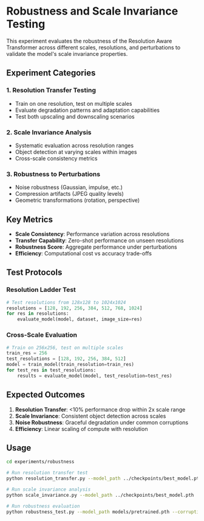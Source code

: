 # Robustness and Scale Invariance Testing

This experiment evaluates the robustness of the Resolution Aware Transformer across different scales, resolutions, and perturbations to validate the model's scale invariance properties.

## Experiment Categories

### 1. Resolution Transfer Testing
- Train on one resolution, test on multiple scales
- Evaluate degradation patterns and adaptation capabilities
- Test both upscaling and downscaling scenarios

### 2. Scale Invariance Analysis
- Systematic evaluation across resolution ranges
- Object detection at varying scales within images
- Cross-scale consistency metrics

### 3. Robustness to Perturbations
- Noise robustness (Gaussian, impulse, etc.)
- Compression artifacts (JPEG quality levels)
- Geometric transformations (rotation, perspective)

## Key Metrics

- **Scale Consistency**: Performance variation across resolutions
- **Transfer Capability**: Zero-shot performance on unseen resolutions
- **Robustness Score**: Aggregate performance under perturbations
- **Efficiency**: Computational cost vs accuracy trade-offs

## Test Protocols

### Resolution Ladder Test
```python
# Test resolutions from 128x128 to 1024x1024
resolutions = [128, 192, 256, 384, 512, 768, 1024]
for res in resolutions:
    evaluate_model(model, dataset, image_size=res)
```

### Cross-Scale Evaluation
```python
# Train on 256x256, test on multiple scales
train_res = 256
test_resolutions = [128, 192, 256, 384, 512]
model = train_model(train_resolution=train_res)
for test_res in test_resolutions:
    results = evaluate_model(model, test_resolution=test_res)
```

## Expected Outcomes

1. **Resolution Transfer**: <10% performance drop within 2x scale range
2. **Scale Invariance**: Consistent object detection across scales
3. **Noise Robustness**: Graceful degradation under common corruptions
4. **Efficiency**: Linear scaling of compute with resolution

## Usage

```bash
cd experiments/robustness

# Run resolution transfer test
python resolution_transfer.py --model_path ../checkpoints/best_model.pth

# Run scale invariance analysis
python scale_invariance.py --model_path ../checkpoints/best_model.pth

# Run robustness evaluation
python robustness_test.py --model_path models/pretrained.pth --corruption_types all
```
